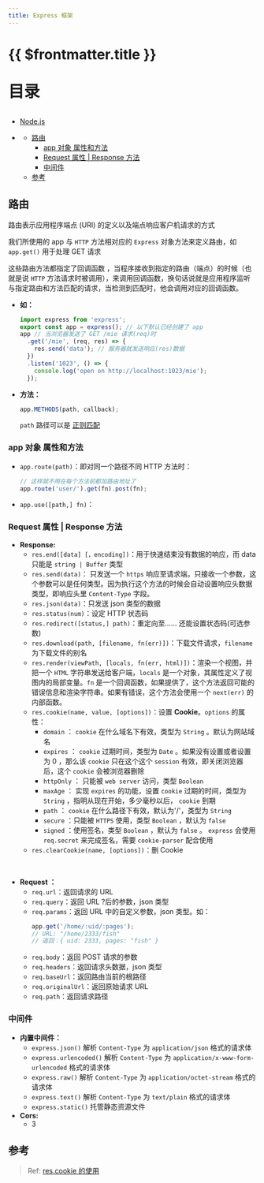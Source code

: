 ```yaml
---
title: Express 框架
---
```


# {{ $frontmatter.title }}

<p style="font-size: 32px; font-weight: bold;">目录</p>

<!-- @import "[TOC]" {cmd="toc" depthFrom=1 depthTo=5 orderedList=false} -->

- [Node.js](README.md)

<!-- code_chunk_output -->

- [](#)
  - [路由](#路由)
    - [app 对象 属性和方法](#app-对象-属性和方法)
    - [Request 属性 | Response 方法](#request-属性-response-方法)
    - [中间件](#中间件)
  - [参考](#参考)

<!-- /code_chunk_output -->

## 路由

路由表示应用程序端点 (URI) 的定义以及端点响应客户机请求的方式

我们所使用的 app 与 `HTTP` 方法相对应的 `Express` 对象方法来定义路由，如 `app.get()` 用于处理 GET 请求

这些路由方法都指定了回调函数 ，当程序接收到指定的路由（端点）的时候（也就是说 `HTTP` 方法请求时被调用），来调用回调函数，换句话说就是应用程序监听与指定路由和方法匹配的请求，当检测到匹配时，他会调用对应的回调函数。

- **如：**
  ```ts {.line-numbers}
  import express from 'express';
  export const app = express(); // 以下默认已经创建了 app
  app // 当浏览器发送了 GET /mie 请求(req)时
    .get('/mie', (req, res) => {
      res.send('data'); // 服务器就发送响应(res)数据
    })
    .listen('1023', () => {
      console.log('open on http://localhost:1023/mie');
    });
  ```
- **方法：**
  ```ts {.line-numbers}
  app.METHODS(path, callback);
  ```
  `path` 路径可以是 [正则匹配](https://www.npmjs.com/package/path-to-regexp)

### app 对象 属性和方法

- `app.route(path)`：即对同一个路径不同 HTTP 方法时：
  ```ts {.line-numbers}
  // 这样就不用在每个方法前都加路由地址了
  app.route('user/').get(fn).post(fn);
  ```
- `app.use([path,] fn)`：

### Request 属性 | Response 方法

- **Response:**
  - `res.end([data] [，encoding])`：用于快速结束没有数据的响应，而 data 只能是 `string | Buffer` 类型
  - `res.send(data)`： 只发送一个 `https` 响应至请求端，只接收一个参数，这个参数可以是任何类型。因为执行这个方法的时候会自动设置响应头数据类型，即响应头里 `Content-Type` 字段。
  - `res.json(data)`：只发送 json 类型的数据
  - `res.status(num)`：设定 HTTP 状态码
  - `res.redirect([status,] path)`：重定向至...... 还能设置状态码(可选参数)
  - `res.download(path, [filename, fn(err)])`：下载文件请求，`filename` 为下载文件的别名
  - `res.render(viewPath, [locals, fn(err, html)])`：渲染一个视图，并把一个 `HTML` 字符串发送给客户端，`locals` 是一个对象，其属性定义了视图内的局部变量。`fn` 是一个回调函数，如果提供了，这个方法返回可能的错误信息和渲染字符串。如果有错误，这个方法会使用一个 `next(err)` 的内部函数。
  - `res.cookie(name, value, [options])`：设置 **Cookie**。`options` 的属性：
    - `domain` ： `cookie` 在什么域名下有效，类型为 `String` 。默认为网站域名
    - `expires` ： `cookie` 过期时间，类型为 `Date` 。如果没有设置或者设置为 0 ，那么该 `cookie` 只在这个这个 `session` 有效，即关闭浏览器后，这个 `cookie` 会被浏览器删除
    - `httpOnly` ： 只能被 `web server` 访问，类型 `Boolean`
    - `maxAge` ： 实现 `expires` 的功能，设置 `cookie` 过期的时间，类型为 `String` ，指明从现在开始，多少毫秒以后， `cookie` 到期
    - `path` ： `cookie` 在什么路径下有效，默认为'/'，类型为 `String`
    - `secure` ：只能被 `HTTPS` 使用，类型 `Boolean` ，默认为 `false`
    - `signed` ：使用签名，类型 `Boolean` ，默认为 `false` 。 `express` 会使用 `req.secret` 来完成签名，需要 `cookie-parser` 配合使用
  - `res.clearCookie(name, [options])`：删 Cookie

<br>

- **Request ：**
  - `req.url`：返回请求的 URL
  - `req.query`：返回 URL ?后的参数，json 类型
  - `req.params`：返回 URL 中的自定义参数，json 类型。如：
    ```ts {.line-numbers}
    app.get('/home/:uid/:pages');
    // URL: "/home/2333/fish"
    // 返回：{ uid: 2333, pages: "fish" }
    ```
  - `req.body`：返回 POST 请求的参数
  - `req.headers`：返回请求头数据，json 类型
  - `req.baseUrl`：返回路由当前的根路径
  - `req.originalUrl`：返回原始请求 URL
  - `req.path`：返回请求路径

### 中间件

- **内置中间件：**
  - `express.json()` 解析 `Content-Type` 为 `application/json` 格式的请求体
  - `express.urlencoded()` 解析 `Content-Type` 为 `application/x-www-form-urlencoded` 格式的请求体
  - `express.raw()` 解析 `Content-Type` 为 `application/octet-stream` 格式的请求体
  - `express.text()` 解析 `Content-Type` 为 `text/plain` 格式的请求体
  - `express.static()` 托管静态资源文件
- **Cors:**
  - 3

## 参考

> Ref: [res.cookie 的使用](https://segmentfault.com/a/1190000004139342)
